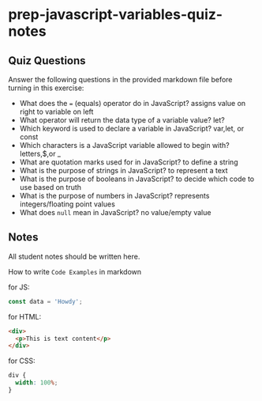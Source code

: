 # prep-javascript-variables-quiz-notes

## Quiz Questions

Answer the following questions in the provided markdown file before turning in this exercise:

- What does the `=` (equals) operator do in JavaScript?
  assigns value on right to variable on left
- What operator will return the data type of a variable value?
  let?
- Which keyword is used to declare a variable in JavaScript?
  var,let, or const
- Which characters is a JavaScript variable allowed to begin with?
  letters,$,or \_
- What are quotation marks used for in JavaScript?
  to define a string
- What is the purpose of strings in JavaScript?
  to represent a text
- What is the purpose of booleans in JavaScript?
  to decide which code to use based on truth
- What is the purpose of numbers in JavaScript?
  represents integers/floating point values
- What does `null` mean in JavaScript?
  no value/empty value

## Notes

All student notes should be written here.

How to write `Code Examples` in markdown

for JS:

```javascript
const data = 'Howdy';
```

for HTML:

```html
<div>
  <p>This is text content</p>
</div>
```

for CSS:

```css
div {
  width: 100%;
}
```
